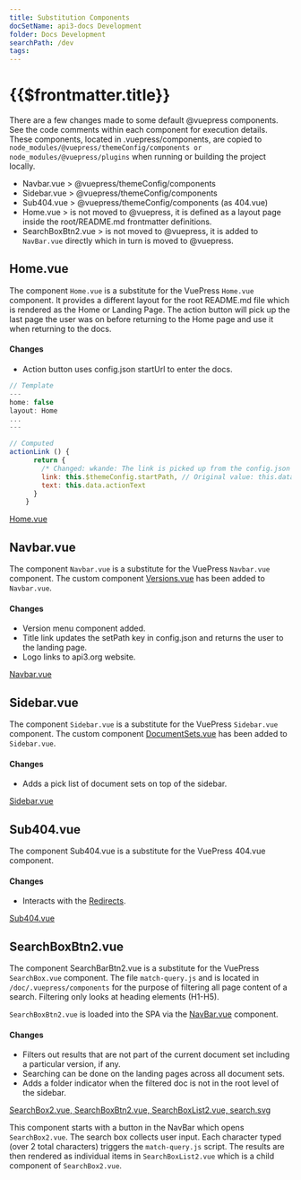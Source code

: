 ```yaml
---
title: Substitution Components
docSetName: api3-docs Development
folder: Docs Development
searchPath: /dev
tags:
---
```


# {{$frontmatter.title}}

<TocHeader />
<TOC class="table-of-contents" :include-level="[2,3]" />

There are a few changes made to some default @vuepress components. See the code
comments within each component for execution details. These components, located
in .vuepress/components, are copied to
`node_modules/@vuepress/themeConfig/components or node_modules/@vuepress/plugins`
when running or building the project locally.

- Navbar.vue > @vuepress/themeConfig/components
- Sidebar.vue > @vuepress/themeConfig/components
- Sub404.vue > @vuepress/themeConfig/components (as 404.vue)
- Home.vue > is not moved to @vuepress, it is defined as a layout page inside
  the root/README.md frontmatter definitions.
- SearchBoxBtn2.vue > is not moved to @vuepress, it is added to `NavBar.vue`
  directly which in turn is moved to @vuepress.

## Home.vue

The component `Home.vue` is a substitute for the VuePress `Home.vue` component.
It provides a different layout for the root README.md file which is rendered as
the Home or Landing Page. The action button will pick up the last page the user
was on before returning to the Home page and use it when returning to the docs.

#### Changes

- Action button uses config.json startUrl to enter the docs.

```js
// Template
---
home: false
layout: Home
...
---

// Computed
actionLink () {
      return {
        /* Changed: wkande: The link is picked up from the config.json file which is set by the title in the Navbar. */
        link: this.$themeConfig.startPath, // Original value: this.data.actionLink,
        text: this.data.actionText
      }
    }
```

[Home.vue](https://github.com/api3dao/api3-docs/blob/stage/docs/.vuepress/components/Home.vue)

## Navbar.vue

The component `Navbar.vue` is a substitute for the VuePress `Navbar.vue`
component. The custom component
[Versions.vue](./custom-components.md#versions-vue-and-versionsmodal-vue) has
been added to `Navbar.vue`.

#### Changes

- Version menu component added.
- Title link updates the setPath key in config.json and returns the user to the
  landing page.
- Logo links to api3.org website.

[Navbar.vue](https://github.com/api3dao/api3-docs/blob/stage/docs/.vuepress/components/Navbar.vue)

## Sidebar.vue

The component `Sidebar.vue` is a substitute for the VuePress `Sidebar.vue`
component. The custom component
[DocumentSets.vue](./custom-components.md#documentsets-vue) has been added to
`Sidebar.vue`.

#### Changes

- Adds a pick list of document sets on top of the sidebar.

[Sidebar.vue](https://github.com/api3dao/api3-docs/blob/stage/docs/.vuepress/components/Sidebar.vue)

## Sub404.vue

The component Sub404.vue is a substitute for the VuePress 404.vue component.

#### Changes

- Interacts with the [Redirects](./redirects.md).

[Sub404.vue](https://github.com/api3dao/api3-docs/blob/stage/docs/.vuepress/components/Sub404.vue)

## SearchBoxBtn2.vue

The component SearchBarBtn2.vue is a substitute for the VuePress `SearchBox.vue`
component. The file `match-query.js` and is located in
`/doc/.vuepress/components` for the purpose of filtering all page content of a
search. Filtering only looks at heading elements (H1-H5).

`SearchBoxBtn2.vue` is loaded into the SPA via the
[NavBar.vue](https://github.com/api3dao/api3-docs/blob/main/docs/.vuepress/components/Navbar.vue)
component.

#### Changes

- Filters out results that are not part of the current document set including a
  particular version, if any.
- Searching can be done on the landing pages across all document sets.
- Adds a folder indicator when the filtered doc is not in the root level of the
  sidebar.

[SearchBox2.vue, SearchBoxBtn2.vue, SearchBoxList2.vue, search.svg](https://github.com/api3dao/api3-docs/tree/main/docs/.vuepress/components/search)

This component starts with a button in the NavBar which opens `SearchBox2.vue`.
The search box collects user input. Each character typed (over 2 total
characters) triggers the `match-query.js` script. The results are then rendered
as individual items in `SearchBoxList2.vue` which is a child component of
`SearchBox2.vue`.
